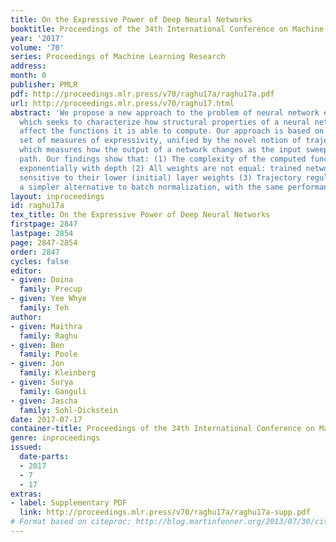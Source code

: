 ```yaml
---
title: On the Expressive Power of Deep Neural Networks
booktitle: Proceedings of the 34th International Conference on Machine Learning
year: '2017'
volume: '70'
series: Proceedings of Machine Learning Research
address: 
month: 0
publisher: PMLR
pdf: http://proceedings.mlr.press/v70/raghu17a/raghu17a.pdf
url: http://proceedings.mlr.press/v70/raghu17.html
abstract: 'We propose a new approach to the problem of neural network expressivity,
  which seeks to characterize how structural properties of a neural network family
  affect the functions it is able to compute. Our approach is based on an interrelated
  set of measures of expressivity, unified by the novel notion of trajectory length,
  which measures how the output of a network changes as the input sweeps along a one-dimensional
  path. Our findings show that: (1) The complexity of the computed function grows
  exponentially with depth (2) All weights are not equal: trained networks are more
  sensitive to their lower (initial) layer weights (3) Trajectory regularization is
  a simpler alternative to batch normalization, with the same performance.'
layout: inproceedings
id: raghu17a
tex_title: On the Expressive Power of Deep Neural Networks
firstpage: 2847
lastpage: 2854
page: 2847-2854
order: 2847
cycles: false
editor:
- given: Doina
  family: Precup
- given: Yee Whye
  family: Teh
author:
- given: Maithra
  family: Raghu
- given: Ben
  family: Poole
- given: Jon
  family: Kleinberg
- given: Surya
  family: Ganguli
- given: Jascha
  family: Sohl-Dickstein
date: 2017-07-17
container-title: Proceedings of the 34th International Conference on Machine Learning
genre: inproceedings
issued:
  date-parts:
  - 2017
  - 7
  - 17
extras:
- label: Supplementary PDF
  link: http://proceedings.mlr.press/v70/raghu17a/raghu17a-supp.pdf
# Format based on citeproc: http://blog.martinfenner.org/2013/07/30/citeproc-yaml-for-bibliographies/
---
```

